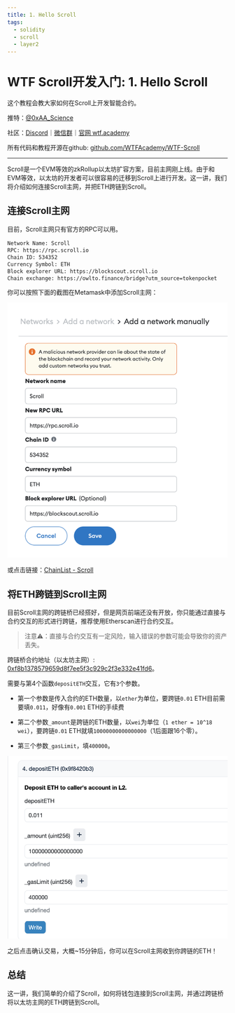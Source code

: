 ```yaml
---
title: 1. Hello Scroll
tags:
  - solidity
  - scroll
  - layer2
---
```


# WTF Scroll开发入门: 1. Hello Scroll

这个教程会教大家如何在Scroll上开发智能合约。

推特：[@0xAA_Science](https://twitter.com/0xAA_Science)

社区：[Discord](https://discord.gg/5akcruXrsk)｜[微信群](https://docs.google.com/forms/d/e/1FAIpQLSe4KGT8Sh6sJ7hedQRuIYirOoZK_85miz3dw7vA1-YjodgJ-A/viewform?usp=sf_link)｜[官网 wtf.academy](https://wtf.academy)

所有代码和教程开源在github: [github.com/WTFAcademy/WTF-Scroll](https://github.com/AmazingAng/WTFSolidity)

-----

Scroll是一个EVM等效的zkRollup以太坊扩容方案，目前主网刚上线。由于和EVM等效，以太坊的开发者可以很容易的迁移到Scroll上进行开发。这一讲，我们将介绍如何连接Scroll主网，并把ETH跨链到Scroll。

## 连接Scroll主网

目前，Scroll主网只有官方的RPC可以用。

```
Network Name: Scroll
RPC: https://rpc.scroll.io
Chain ID: 534352
Currency Symbol: ETH
Block explorer URL: https://blockscout.scroll.io
Chain exchange: https://owlto.finance/bridge?utm_source=tokenpocket
```

你可以按照下面的截图在Metamask中添加Scroll主网：

![](./img/1-1.png)

或点击链接：[ChainList - Scroll](https://chainlist.org/?search=scroll)

## 将ETH跨链到Scroll主网

目前Scroll主网的跨链桥已经搭好，但是网页前端还没有开放，你只能通过直接与合约交互的形式进行跨链，推荐使用Etherscan进行合约交互。

> 注意⚠️：直接与合约交互有一定风险，输入错误的参数可能会导致你的资产丢失。

跨链桥合约地址（以太坊主网）: [0xf8b1378579659d8f7ee5f3c929c2f3e332e41fd6](https://etherscan.io/address/0xf8b1378579659d8f7ee5f3c929c2f3e332e41fd6#writeProxyContract)。

需要与第4个函数`depositETH`交互，它有`3`个参数。

- 第一个参数是传入合约的ETH数量，以`ether`为单位，要跨链`0.01` ETH目前需要填`0.011`，好像有`0.001` ETH的手续费

- 第二个参数`_amount`是跨链的ETH数量，以`wei`为单位（`1 ether = 10^18 wei`），要跨链`0.01` ETH就填`10000000000000000`（1后面跟16个零）。

- 第三个参数`_gasLimit`，填`400000`。

![](./img/1-2.png)

之后点击确认交易，大概~15分钟后，你可以在Scroll主网收到你跨链的ETH！

## 总结

这一讲，我们简单的介绍了Scroll，如何将钱包连接到Scroll主网，并通过跨链桥将以太坊主网的ETH跨链到Scroll。
